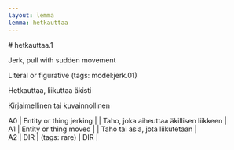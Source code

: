 ```yaml
---
layout: lemma
lemma: hetkauttaa
---
```


<div class="sense">
# <span class="sensename">hetkauttaa.1</span>

<span class="description">Jerk, pull with sudden movement</span>

Literal or figurative (tags: model:jerk.01)

<span class="description">Hetkauttaa, liikuttaa äkisti</span>

Kirjaimellinen tai kuvainnollinen

A0 | Entity or thing jerking |   | Taho, joka aiheuttaa äkillisen liikkeen |  
A1 | Entity or thing moved |   | Taho tai asia, jota liikutetaan |  
A2 | DIR | (tags: rare) | DIR |  

</div>

